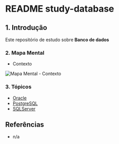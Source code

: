 # README study-database

## 1. Introdução ##

Este repositório de estudo sobre **Banco de dados**


### 2. Mapa Mental

* Contexto

![Mapa Mental - Contexto](doc/mind-maps/MindMapDiagram-Context.png) 


### 3. Tópicos

* [Oracle](./oracle/README.md)
* [PostgreSQL](./postgresql/README.md)
* [SQLServer](./sqlserver/README.md)


## Referências ##

* n/a
